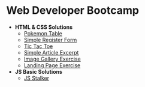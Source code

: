 # Web Developer Bootcamp

* **HTML & CSS Solutions**
  * [Pokemon Table](http://codepen.io/pragmaticbot/full/QdWWWJ)
  * [Simple Register Form](http://codepen.io/pragmaticbot/full/egYYoB)
  * [Tic Tac Toe](http://codepen.io/pragmaticbot/full/OWJXxo)
  * [Simple Article Excerpt](http://codepen.io/pragmaticbot/full/rjNLQM)
  * [Image Gallery Exercise](http://codepen.io/pragmaticbot/full/jyOQzo)
  * [Landing Page Exercise](http://codepen.io/pragmaticbot/full/QdWzaN)
* **JS Basic Solutions**
  * [JS Stalker](http://codepen.io/pragmaticbot/full/LxYKPG)

